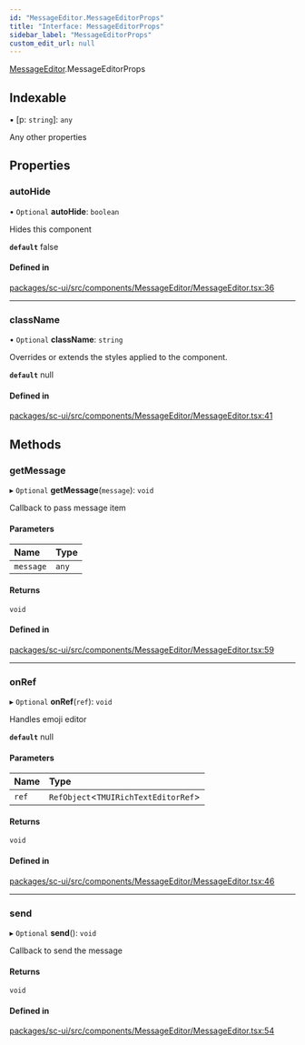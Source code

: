 ```yaml
---
id: "MessageEditor.MessageEditorProps"
title: "Interface: MessageEditorProps"
sidebar_label: "MessageEditorProps"
custom_edit_url: null
---
```


[MessageEditor](../modules/MessageEditor.md).MessageEditorProps

## Indexable

▪ [p: `string`]: `any`

Any other properties

## Properties

### autoHide

• `Optional` **autoHide**: `boolean`

Hides this component

**`default`** false

#### Defined in

[packages/sc-ui/src/components/MessageEditor/MessageEditor.tsx:36](https://github.com/selfcommunity/community-ui/blob/cab08cf/packages/sc-ui/src/components/MessageEditor/MessageEditor.tsx#L36)

___

### className

• `Optional` **className**: `string`

Overrides or extends the styles applied to the component.

**`default`** null

#### Defined in

[packages/sc-ui/src/components/MessageEditor/MessageEditor.tsx:41](https://github.com/selfcommunity/community-ui/blob/cab08cf/packages/sc-ui/src/components/MessageEditor/MessageEditor.tsx#L41)

## Methods

### getMessage

▸ `Optional` **getMessage**(`message`): `void`

Callback to pass message item

#### Parameters

| Name | Type |
| :------ | :------ |
| `message` | `any` |

#### Returns

`void`

#### Defined in

[packages/sc-ui/src/components/MessageEditor/MessageEditor.tsx:59](https://github.com/selfcommunity/community-ui/blob/cab08cf/packages/sc-ui/src/components/MessageEditor/MessageEditor.tsx#L59)

___

### onRef

▸ `Optional` **onRef**(`ref`): `void`

Handles emoji editor

**`default`** null

#### Parameters

| Name | Type |
| :------ | :------ |
| `ref` | `RefObject`<`TMUIRichTextEditorRef`\> |

#### Returns

`void`

#### Defined in

[packages/sc-ui/src/components/MessageEditor/MessageEditor.tsx:46](https://github.com/selfcommunity/community-ui/blob/cab08cf/packages/sc-ui/src/components/MessageEditor/MessageEditor.tsx#L46)

___

### send

▸ `Optional` **send**(): `void`

Callback to send the message

#### Returns

`void`

#### Defined in

[packages/sc-ui/src/components/MessageEditor/MessageEditor.tsx:54](https://github.com/selfcommunity/community-ui/blob/cab08cf/packages/sc-ui/src/components/MessageEditor/MessageEditor.tsx#L54)
